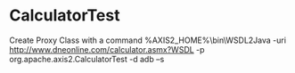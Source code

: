 # CalculatorTest
Create Proxy Class with a command
%AXIS2_HOME%\bin\WSDL2Java -uri http://www.dneonline.com/calculator.asmx?WSDL -p org.apache.axis2.CalculatorTest -d adb –s
